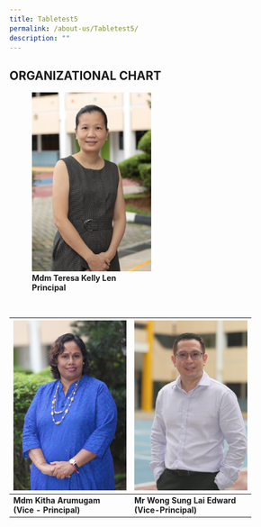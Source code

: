 ```yaml
---
title: Tabletest5
permalink: /about-us/Tabletest5/
description: ""
---
```

## ORGANIZATIONAL CHART

<figure>
<img style="width:50%" src="/images/Mdm%20Teresa%20Kelly%20Len.jpeg"> 
	<figcaption><b>Mdm Teresa Kelly Len</b><br>	<b>Principal</b></figcaption>
</figure>

<br>

<table>
<thead>
  <tr>
    <th><img src=/images/Mdm%20Kitha%20Arumugam.jpeg alt="Mdm Kitha Arumugam.jpg" width="201"></th>
    <th><img src=/images/Mr%20Edward%20Wong.jpeg alt="Mr Edward Wong.jpg" width="201"></th>
  </tr>
</thead>
<tbody>
  <tr>
		<td><b>Mdm Kitha Arumugam</b><br><b>(Vice - Principal)</b></td>
		<td><b>Mr Wong Sung Lai  Edward</b><br><b>(Vice-Principal)</b></td>
  </tr>
</tbody>
</table>